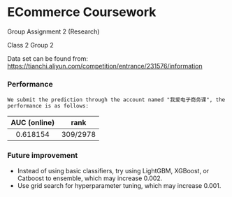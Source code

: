 ECommerce Coursework
=====================
Group Assignment 2 (Research) 

Class 2 Group 2

Data set can be found from: 
https://tianchi.aliyun.com/competition/entrance/231576/information
### Performance
    We submit the prediction through the account named "我爱电子商务课", the performance is as follows:
|AUC (online)|rank|
|:-----:|:-----:|
|0.618154|309/2978|  
### Future improvement
* Instead of using basic classifiers, try using LightGBM, XGBoost, or Catboost to ensemble, which may increase 0.002.
* Use grid search for hyperparameter tuning, which may increase 0.001.


